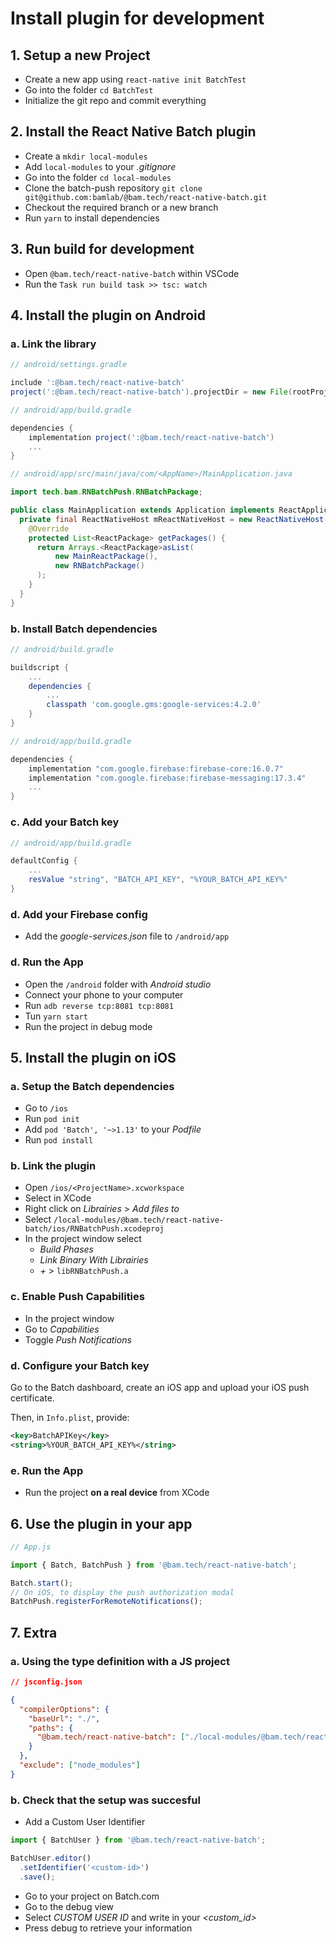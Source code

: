 # Install plugin for development

## 1. Setup a new Project

- Create a new app using `react-native init BatchTest`
- Go into the folder `cd BatchTest`
- Initialize the git repo and commit everything

## 2. Install the React Native Batch plugin

- Create a `mkdir local-modules`
- Add `local-modules` to your _.gitignore_
- Go into the folder `cd local-modules`
- Clone the batch-push repository `git clone git@github.com:bamlab/@bam.tech/react-native-batch.git`
- Checkout the required branch or a new branch
- Run `yarn` to install dependencies

## 3. Run build for development

- Open `@bam.tech/react-native-batch` within VSCode
- Run the `Task run build task >> tsc: watch`

## 4. Install the plugin on Android

### a. Link the library

```groovy
// android/settings.gradle

include ':@bam.tech/react-native-batch'
project(':@bam.tech/react-native-batch').projectDir = new File(rootProject.projectDir, '../local-modules/@bam.tech/react-native-batch/android')
```

```groovy
// android/app/build.gradle

dependencies {
    implementation project(':@bam.tech/react-native-batch')
    ...
}
```

```java
// android/app/src/main/java/com/<AppName>/MainApplication.java

import tech.bam.RNBatchPush.RNBatchPackage;

public class MainApplication extends Application implements ReactApplication {
  private final ReactNativeHost mReactNativeHost = new ReactNativeHost(this) {
    @Override
    protected List<ReactPackage> getPackages() {
      return Arrays.<ReactPackage>asList(
          new MainReactPackage(),
          new RNBatchPackage()
      );
    }
  }
}
```

### b. Install Batch dependencies

```groovy
// android/build.gradle

buildscript {
    ...
    dependencies {
        ...
        classpath 'com.google.gms:google-services:4.2.0'
    }
}
```

```groovy
// android/app/build.gradle

dependencies {
    implementation "com.google.firebase:firebase-core:16.0.7"
    implementation "com.google.firebase:firebase-messaging:17.3.4"
    ...
}
```

### c. Add your Batch key

```groovy
// android/app/build.gradle

defaultConfig {
    ...
    resValue "string", "BATCH_API_KEY", "%YOUR_BATCH_API_KEY%"
}
```

### d. Add your Firebase config

- Add the _google-services.json_ file to `/android/app`

### d. Run the App

- Open the `/android` folder with _Android studio_
- Connect your phone to your computer
- Run `adb reverse tcp:8081 tcp:8081`
- Tun `yarn start`
- Run the project in debug mode

## 5. Install the plugin on iOS

### a. Setup the Batch dependencies

- Go to `/ios`
- Run `pod init`
- Add `pod 'Batch', '~>1.13'` to your _Podfile_
- Run `pod install`

### b. Link the plugin

- Open `/ios/<ProjectName>.xcworkspace`
- Select _<ProjectName>_ in XCode
- Right click on _Librairies_ > _Add files to <Project Name>_
- Select `/local-modules/@bam.tech/react-native-batch/ios/RNBatchPush.xcodeproj`
- In the project window select
  - _Build Phases_
  - _Link Binary With Librairies_
  - _+_ > `libRNBatchPush.a`

### c. Enable Push Capabilities

- In the project window
- Go to _Capabilities_
- Toggle _Push Notifications_

### d. Configure your Batch key

Go to the Batch dashboard, create an iOS app and upload your iOS push certificate.

Then, in `Info.plist`, provide:

```xml
<key>BatchAPIKey</key>
<string>%YOUR_BATCH_API_KEY%</string>
```

### e. Run the App

- Run the project **on a real device** from XCode

## 6. Use the plugin in your app

```typescript
// App.js

import { Batch, BatchPush } from '@bam.tech/react-native-batch';

Batch.start();
// On iOS, to display the push authorization modal
BatchPush.registerForRemoteNotifications();
```

## 7. Extra

### a. Using the type definition with a JS project

```json
// jsconfig.json

{
  "compilerOptions": {
    "baseUrl": "./",
    "paths": {
      "@bam.tech/react-native-batch": ["./local-modules/@bam.tech/react-native-batch"]
    }
  },
  "exclude": ["node_modules"]
}
```

### b. Check that the setup was succesful

- Add a Custom User Identifier

```typescript
import { BatchUser } from '@bam.tech/react-native-batch';

BatchUser.editor()
  .setIdentifier('<custom-id>')
  .save();
```

- Go to your project on Batch.com
- Go to the debug view
- Select _CUSTOM USER ID_ and write in your _<custom_id>_
- Press debug to retrieve your information
